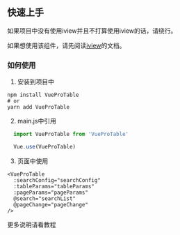 ## 快速上手

如果项目中没有使用iview并且不打算使用iview的话，请绕行。

如果想使用该组件，请先阅读[iview](https://iviewui.com/)的文档。

### 如何使用

1. 安装到项目中

``` shell
npm install VueProTable
# or
yarn add VueProTable
```

2. main.js中引用

``` js
  import VueProTable from 'VueProTable'

  Vue.use(VueProTable)
```

3. 页面中使用

```
<VueProTable
  :searchConfig="searchConfig"
  :tableParams="tableParams"
  :pageParams="pageParams"
  @search="searchList"
  @pageChange="pageChange"
/>
```

更多说明请看教程